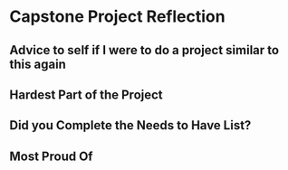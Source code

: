# Capstone Project Reflection

## Advice to self if I were to do a project similar to this again


## Hardest Part of the Project


## Did you Complete the Needs to Have List?


## Most Proud Of

